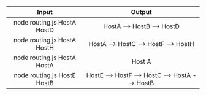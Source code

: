 | Input                        | Output                                        |
| :--------------------------: | :-------------------------------------------: |
| node routing.js HostA HostD  | HostA --> HostB --> HostD                     |
| node routing.js HostA HostH  | HostA --> HostC --> HostF --> HostH           |
| node routing.js HostA HostA  | Host A                                        |
| node routing.js HostE HostB  | HostE --> HostF --> HostC --> HostA --> HostB |